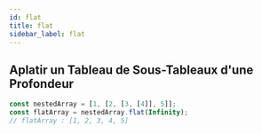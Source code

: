 ```yaml
---
id: flat
title: flat
sidebar_label: flat
---
```


## Aplatir un Tableau de Sous-Tableaux d'une Profondeur

```javascript
const nestedArray = [1, [2, [3, [4]], 5]];
const flatArray = nestedArray.flat(Infinity);
// flatArray : [1, 2, 3, 4, 5]
```
